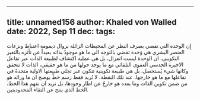 
---
title: unnamed156
author: Khaled von Walled
date: 2022, Sep 11
dec:
tags:
---

إِن الوحدة التي تقضي بصرف النظر عن المحيطات الزائلة بزوال ديمومة اعتباط ونزعات العنصر البشري هي وَحدة تقضي بالتوجه الى ما هو موجودٌ بذاته بعيداً عن تأثره بالتغير التكويني، ان الوحدة ليست انعزال، بل هي عملية اكتشاف لطبيعة الذات عبر تفاعل الاخيرة الحدسي العفوي التلقائي مع ما يوجد حولها من ما هو حقيقي، الذات لا تتحقق وكانها شيء يُستحصل، بل هي طبيعة تكوينية تتكون عبر تجلي طبيعتها الاولية متحدةً في تفاعلها مع ما هو خارجها، عند تلك النقطة، لا نُريد فقط رسم خطٌ يوضح ان ما ورائه هو من ضمن تكوين الذات وما بعده هو خارجٌ عن اطار وجودها، بل نريد ان نفهم هذا الخط، الخط الذي ينتج عن التقاء المحدوديتين.

